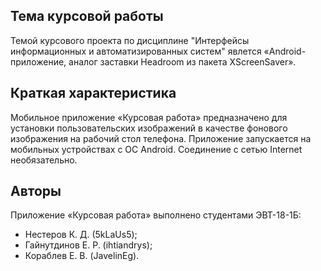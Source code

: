 ## Тема курсовой работы
Темой курсового проекта по дисциплине "Интерфейсы информационных и автоматизированных систем" явлется «Android-приложение, аналог заставки Headroom из пакета XScreenSaver».
## Краткая характеристика 
Мобильное приложение «Курсовая работа» предназначено для установки пользовательских изображений в качестве фонового изображения на рабочий стол телефона. Приложение запускается на мобильных устройствах с ОС Android. Соединение с сетью Internet необязательно.
## Авторы
Приложение «Курсовая работа» выполнено студентами ЭВТ-18-1Б:
- Нестеров К. Д. (5kLaUs5);
- Гайнутдинов Е. Р. (ihtiandrys);
- Кораблев Е. В. (JavelinEg).
